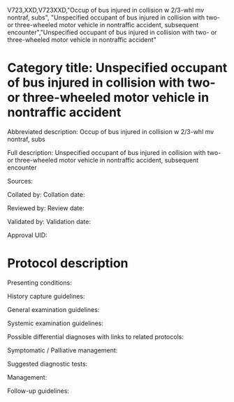 V723,XXD,V723XXD,"Occup of bus injured in collision w 2/3-whl mv nontraf, subs", "Unspecified occupant of bus injured in collision with two- or three-wheeled motor vehicle in nontraffic accident, subsequent encounter","Unspecified occupant of bus injured in collision with two- or three-wheeled motor vehicle in nontraffic accident"
# Category title: Unspecified occupant of bus injured in collision with two- or three-wheeled motor vehicle in nontraffic accident

Abbreviated description: Occup of bus injured in collision w 2/3-whl mv nontraf, subs

Full description: Unspecified occupant of bus injured in collision with two- or three-wheeled motor vehicle in nontraffic accident, subsequent encounter

Sources:

Collated by:
Collation date:

Reviewed by:
Review date:

Validated by:
Validation date:

Approval UID:

# Protocol description

Presenting conditions:

History capture guidelines:

General examination guidelines:

Systemic examination guidelines:

Possible differential diagnoses with links to related protocols:

Symptomatic / Palliative management:

Suggested diagnostic tests:

Management:

Follow-up guidelines:

